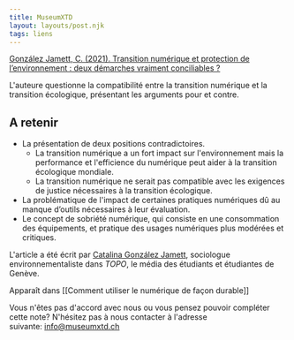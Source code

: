 ```yaml
---
title: MuseumXTD
layout: layouts/post.njk
tags: liens
---
```

[González Jamett, C. (2021). Transition numérique et protection de l’environnement : deux démarches vraiment conciliables ?](https://topolitique.ch/2021/05/31/transition-numerique-et-protection-de-lenvironnement-deux-demarches-vraiment-conciliables/)

L'auteure questionne la compatibilité entre la transition numérique et la transition écologique, présentant les arguments pour et contre. 

## A retenir
- La présentation de deux positions contradictoires.
	- La transition numérique a un fort impact sur l'environnement mais la performance et l'efficience du numérique peut aider à la transition écologique mondiale. 
	- La transition numérique ne serait pas compatible avec les exigences de justice nécessaires à la transition écologique. 
- La problématique de l'impact de certaines pratiques numériques dû au manque d’outils nécessaires à leur évaluation. 
- Le concept de sobriété numérique, qui consiste en une consommation des équipements, et pratique des usages numériques plus modérées et critiques. 
  
L'article a été écrit par [Catalina González Jamett](https://topolitique.ch/author/catalina-gonzalez-jamett/), sociologue environnementaliste dans *TOPO*, le média des étudiants et étudiantes de Genève. 


Apparaît dans [[Comment utiliser le numérique de façon durable]]

Vous n'êtes pas d'accord avec nous ou vous pensez pouvoir compléter cette note? N'hésitez pas à nous contacter à l'adresse suivante: [info@museumxtd.ch](mailto:info@museumxtd.ch)